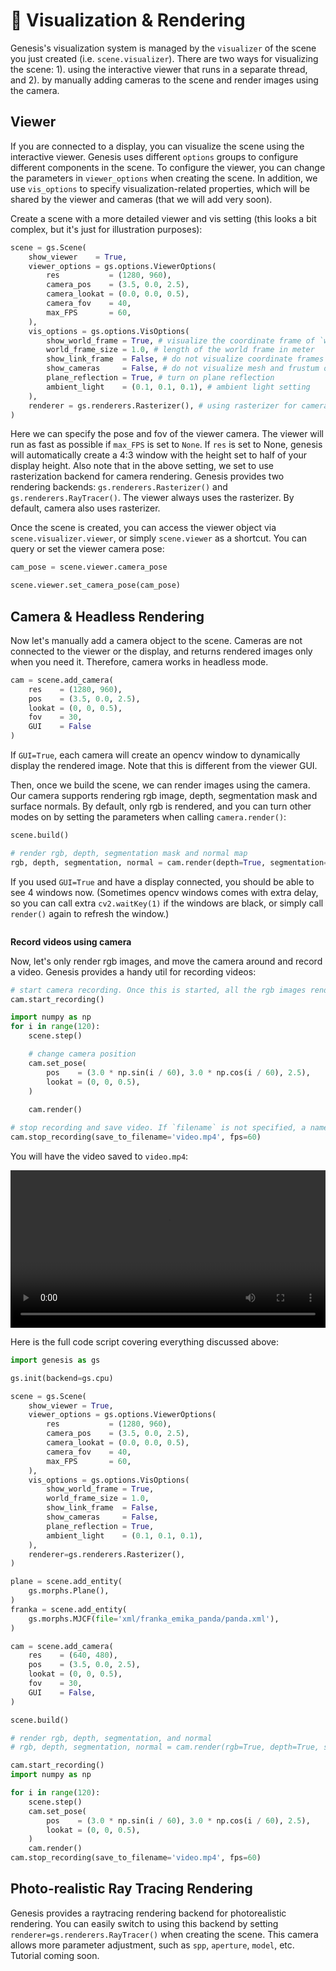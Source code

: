 # 📸 Visualization & Rendering

Genesis's visualization system is managed by the `visualizer` of the scene you just created (i.e. `scene.visualizer`). There are two ways for visualizing the scene: 1). using the interactive viewer that runs in a separate thread, and 2). by manually adding cameras to the scene and render images using the camera.


## Viewer
If you are connected to a display, you can visualize the scene using the interactive viewer. Genesis uses different `options` groups to configure different components in the scene. To configure the viewer, you can change the parameters in `viewer_options` when creating the scene. In addition, we use `vis_options` to specify visualization-related properties, which will be shared by the viewer and cameras (that we will add very soon).

Create a scene with a more detailed viewer and vis setting (this looks a bit complex, but it's just for illustration purposes):
```python
scene = gs.Scene(
    show_viewer    = True,
    viewer_options = gs.options.ViewerOptions(
        res           = (1280, 960),
        camera_pos    = (3.5, 0.0, 2.5),
        camera_lookat = (0.0, 0.0, 0.5),
        camera_fov    = 40,
        max_FPS       = 60,
    ),
    vis_options = gs.options.VisOptions(
        show_world_frame = True, # visualize the coordinate frame of `world` at its origin
        world_frame_size = 1.0, # length of the world frame in meter
        show_link_frame  = False, # do not visualize coordinate frames of entity links
        show_cameras     = False, # do not visualize mesh and frustum of the cameras added
        plane_reflection = True, # turn on plane reflection
        ambient_light    = (0.1, 0.1, 0.1), # ambient light setting
    ),
    renderer = gs.renderers.Rasterizer(), # using rasterizer for camera rendering
)
```
Here we can specify the pose and fov of the viewer camera. The viewer will run as fast as possible if `max_FPS` is set to `None`. If `res` is set to None, genesis will automatically create a 4:3 window with the height set to half of your display height. Also note that in the above setting, we set to use rasterization backend for camera rendering. Genesis provides two rendering backends: `gs.renderers.Rasterizer()` and `gs.renderers.RayTracer()`. The viewer always uses the rasterizer. By default, camera also uses rasterizer.


Once the scene is created, you can access the viewer object via `scene.visualizer.viewer`, or simply `scene.viewer` as a shortcut. You can query or set the viewer camera pose:
```python
cam_pose = scene.viewer.camera_pose

scene.viewer.set_camera_pose(cam_pose)
```

## Camera & Headless Rendering
Now let's manually add a camera object to the scene. Cameras are not connected to the viewer or the display, and returns rendered images only when you need it. Therefore, camera works in headless mode.

```python
cam = scene.add_camera(
    res    = (1280, 960),
    pos    = (3.5, 0.0, 2.5),
    lookat = (0, 0, 0.5),
    fov    = 30,
    GUI    = False
)
```
If `GUI=True`, each camera will create an opencv window to dynamically display the rendered image. Note that this is different from the viewer GUI.

Then, once we build the scene, we can render images using the camera. Our camera supports rendering rgb image, depth, segmentation mask and surface normals. By default, only rgb is rendered, and you can turn other modes on by setting the parameters when calling `camera.render()`:

```python
scene.build()

# render rgb, depth, segmentation mask and normal map
rgb, depth, segmentation, normal = cam.render(depth=True, segmentation=True, normal=True)
```

If you used `GUI=True` and have a display connected, you should be able to see 4 windows now. (Sometimes opencv windows comes with extra delay, so you can call extra `cv2.waitKey(1)` if the windows are black, or simply call `render()` again to refresh the window.)
```{figure} ../../_static/images/multimodal.png
```

**Record videos using camera**

Now, let's only render rgb images, and move the camera around and record a video. Genesis provides a handy util for recording videos:
```python
# start camera recording. Once this is started, all the rgb images rendered will be recorded internally
cam.start_recording()

import numpy as np
for i in range(120):
    scene.step()

    # change camera position
    cam.set_pose(
        pos    = (3.0 * np.sin(i / 60), 3.0 * np.cos(i / 60), 2.5),
        lookat = (0, 0, 0.5),
    )
    
    cam.render()

# stop recording and save video. If `filename` is not specified, a name will be auto-generated using the caller file name.
cam.stop_recording(save_to_filename='video.mp4', fps=60)
```
You will have the video saved to `video.mp4`:

<video preload="auto" controls="True" width="100%">
<source src="https://github.com/Genesis-Embodied-AI/genesis-doc/raw/main/source/_static/videos/cam_record.mp4" type="video/mp4">
</video>


Here is the full code script covering everything discussed above:
```python
import genesis as gs

gs.init(backend=gs.cpu)

scene = gs.Scene(
    show_viewer = True,
    viewer_options = gs.options.ViewerOptions(
        res           = (1280, 960),
        camera_pos    = (3.5, 0.0, 2.5),
        camera_lookat = (0.0, 0.0, 0.5),
        camera_fov    = 40,
        max_FPS       = 60,
    ),
    vis_options = gs.options.VisOptions(
        show_world_frame = True,
        world_frame_size = 1.0,
        show_link_frame  = False,
        show_cameras     = False,
        plane_reflection = True,
        ambient_light    = (0.1, 0.1, 0.1),
    ),
    renderer=gs.renderers.Rasterizer(),
)

plane = scene.add_entity(
    gs.morphs.Plane(),
)
franka = scene.add_entity(
    gs.morphs.MJCF(file='xml/franka_emika_panda/panda.xml'),
)

cam = scene.add_camera(
    res    = (640, 480),
    pos    = (3.5, 0.0, 2.5),
    lookat = (0, 0, 0.5),
    fov    = 30,
    GUI    = False,
)

scene.build()

# render rgb, depth, segmentation, and normal
# rgb, depth, segmentation, normal = cam.render(rgb=True, depth=True, segmentation=True, normal=True)

cam.start_recording()
import numpy as np

for i in range(120):
    scene.step()
    cam.set_pose(
        pos    = (3.0 * np.sin(i / 60), 3.0 * np.cos(i / 60), 2.5),
        lookat = (0, 0, 0.5),
    )
    cam.render()
cam.stop_recording(save_to_filename='video.mp4', fps=60)
```
## Photo-realistic Ray Tracing Rendering
Genesis provides a raytracing rendering backend for photorealistic rendering. You can easily switch to using this backend by setting `renderer=gs.renderers.RayTracer()` when creating the scene. This camera allows more parameter adjustment, such as `spp`, `aperture`, `model`, etc. Tutorial coming soon.